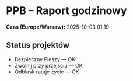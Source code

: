 # PPB – Raport godzinowy
**Czas (Europe/Warsaw):** 2025-10-03 01:19

## Status projektów
- Bezpieczny Pieszy — OK
- Zwolnij przy przejściu — OK
- Odblask ratuje życie — OK

